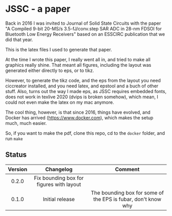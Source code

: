 
# JSSC - a paper
Back in 2016 I was invited to Journal of Solid State Circuits with the paper "A Compiled 9-bit 20-MS/s 3.5-fJ/conv.step SAR ADC in 28-nm FDSOI for Bluetooth
Low Energy Receivers" based on an ESSCIRC publication that we did that year.

This is the latex files I used to generate that paper.

At the time I wrote this paper, I really went all in, and tried to make all
graphics really shine. That meant all
figures, including the layout was generated either directly to eps, or to tikz.

However, to generate the tikz code, and the eps from the layout you need
ciccreator installed, and you need latex, and epstool and a buch of other stuff.
Also, turns out the way I made eps, as JSSC requires embedded fonts, does not
work in texlive 2020 (dvips is broken somehow), which mean, I could not even
make the latex on my mac anymore.

The cool thing, however, is that since 2016, things have evolved, and Docker has
arrived (https://www.docker.com), which makes the setup much, much easier. 

So, if you want to make the pdf, clone this repo, cd to the `docker` folder, and
run `make`


## Status

| Version | Changelog | Comment |
| :-: | :-: | :-: |
| 0.2.0 | Fix bounding box for figures with layout | |
| 0.1.0 | Initial release | The bounding box for some of the EPS is fubar, don't know why|
